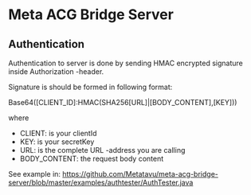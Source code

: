 # Meta ACG Bridge Server

## Authentication

Authentication to server is done by sending HMAC encrypted signature inside Authorization -header.

Signature is should be formed in following format:

Base64([CLIENT_ID]:HMAC(SHA256[URL]|[BODY_CONTENT],[KEY]))

where 

  - CLIENT: is your clientId
  - KEY: is your secretKey
  - URL: is the complete URL -address you are calling
  - BODY_CONTENT: the request body content

See example in: https://github.com/Metatavu/meta-acg-bridge-server/blob/master/examples/authtester/AuthTester.java
